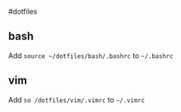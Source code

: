 #dotfiles
## bash
Add ``source ~/dotfiles/bash/.bashrc`` to ``~/.bashrc``

## vim
Add ``so /dotfiles/vim/.vimrc`` to ``~/.vimrc``

